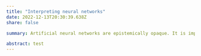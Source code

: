 ```yaml
---
title: "Interpreting neural networks"
date: 2022-12-13T20:30:39.638Z
share: false

summary: Artificial neural networks are epistemically opaque. It is impossible for a human to examine each step in the computation that generates an output. Nevertheless, there is sense in which the outputs can be explained. 

abstract: test
---
```

